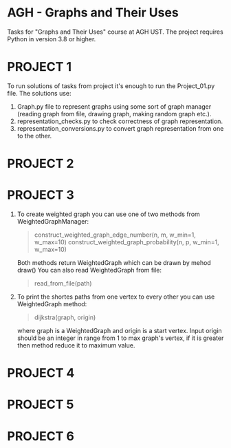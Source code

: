 # AGH - Graphs and Their Uses
Tasks for "Graphs and Their Uses" course at AGH UST.
The project requires Python in version 3.8 or higher.

# PROJECT 1
To run solutions of tasks from project it's enough to run the Project_01.py file.
The solutions use: 
1. Graph.py file to represent graphs using some sort of graph manager (reading graph from file, drawing graph, making random graph etc.).
2. representation_checks.py to check correctness of graph representation.
3. representation_conversions.py to convert graph representation from one to the other.

# PROJECT 2


# PROJECT 3
1. To create weighted graph you can use one of two methods from WeightedGraphManager:
    >construct_weighted_graph_edge_number(n, m, w_min=1, w_max=10)
    >construct_weighted_graph_probability(n, p, w_min=1, w_max=10)
    
    Both methods return WeightedGraph which can be drawn by mehod draw()
    You can also read WeightedGraph from file:
    >read_from_file(path)

2. To print the shortes paths from one vertex to every other you can use WeightedGraph method:
    >dijkstra(graph, origin)
    
    where graph is a WeightedGraph and origin is a start vertex. Input origin should be an integer in range from 1 to max graph's vertex, if it is greater then method reduce it to maximum value.


# PROJECT 4


# PROJECT 5


# PROJECT 6

